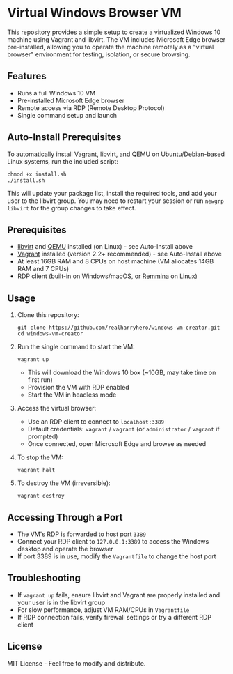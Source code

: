 # Virtual Windows Browser VM

This repository provides a simple setup to create a virtualized Windows 10 machine using Vagrant and libvirt. The VM includes Microsoft Edge browser pre-installed, allowing you to operate the machine remotely as a "virtual browser" environment for testing, isolation, or secure browsing.

## Features
- Runs a full Windows 10 VM
- Pre-installed Microsoft Edge browser
- Remote access via RDP (Remote Desktop Protocol)
- Single command setup and launch

## Auto-Install Prerequisites

To automatically install Vagrant, libvirt, and QEMU on Ubuntu/Debian-based Linux systems, run the included script:

```
chmod +x install.sh
./install.sh
```

This will update your package list, install the required tools, and add your user to the libvirt group. You may need to restart your session or run `newgrp libvirt` for the group changes to take effect.

## Prerequisites
- [libvirt](https://libvirt.org/) and [QEMU](https://www.qemu.org/) installed (on Linux) - see Auto-Install above
- [Vagrant](https://www.vagrantup.com/) installed (version 2.2+ recommended) - see Auto-Install above
- At least 16GB RAM and 8 CPUs on host machine (VM allocates 14GB RAM and 7 CPUs)
- RDP client (built-in on Windows/macOS, or [Remmina](https://remmina.org/) on Linux)

## Usage
1. Clone this repository:
   ```
   git clone https://github.com/realharryhero/windows-vm-creator.git
   cd windows-vm-creator
   ```

2. Run the single command to start the VM:
   ```
   vagrant up
   ```
   - This will download the Windows 10 box (~10GB, may take time on first run)
   - Provision the VM with RDP enabled
   - Start the VM in headless mode

3. Access the virtual browser:
   - Use an RDP client to connect to `localhost:3389`
   - Default credentials: `vagrant` / `vagrant` (or `administrator` / `vagrant` if prompted)
   - Once connected, open Microsoft Edge and browse as needed

4. To stop the VM:
   ```
   vagrant halt
   ```

5. To destroy the VM (irreversible):
   ```
   vagrant destroy
   ```

## Accessing Through a Port
- The VM's RDP is forwarded to host port `3389`
- Connect your RDP client to `127.0.0.1:3389` to access the Windows desktop and operate the browser
- If port 3389 is in use, modify the `Vagrantfile` to change the host port

## Troubleshooting
- If `vagrant up` fails, ensure libvirt and Vagrant are properly installed and your user is in the libvirt group
- For slow performance, adjust VM RAM/CPUs in `Vagrantfile`
- If RDP connection fails, verify firewall settings or try a different RDP client

## License
MIT License - Feel free to modify and distribute.